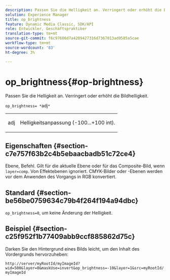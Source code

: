 ```yaml
---
description: Passen Sie die Helligkeit an. Verringert oder erhöht die Bildhelligkeit.
solution: Experience Manager
title: op_brightness
feature: Dynamic Media Classic, SDK/API
role: Entwickler, Geschäftspraktiker
translation-type: tm+mt
source-git-commit: f6c97606d7a4209427316d7367013ad9585a5cae
workflow-type: tm+mt
source-wordcount: '83'
ht-degree: 3%

---
```



# op_brightness{#op-brightness}

Passen Sie die Helligkeit an. Verringert oder erhöht die Bildhelligkeit.

`op_brightness= *`adj`*`

<table id="simpletable_2B5DB95B1FF044C8BD226D4F8311E806"> 
 <tr class="strow"> 
  <td class="stentry"> <p><span class="varname"> adj</span> </p> </td> 
  <td class="stentry"> <p>Helligkeitsanpassung (-100...+100 int). </p></td> 
 </tr> 
</table>

## Eigenschaften {#section-c7e757f63b2c4b5ebaacbadb51c72ce4}

Ebene, Befehl. Gilt für die aktuelle Ebene oder für das Composite-Bild, wenn `layer=comp`. Von Effektebenen ignoriert. CMYK-Bilder oder -Ebenen werden vor dem Anwenden des Vorgangs in RGB konvertiert.

## Standard {#section-be56be0759634c79b4f264f194a94dbc}

`op_brightness=0`, um keine Änderung der Helligkeit.

## Beispiel {#section-c25f952f1b77409abb9ccf885862d75c}

Darken Sie den Hintergrund eines Bilds leicht, um den Inhalt des Vordergrunds hervorzuheben:

`http://server/myRootId/myImageId?wid=500&layer=0&maskUse=invert&op_brightness=-10&layer=1&src=myRootId/myImageId`
